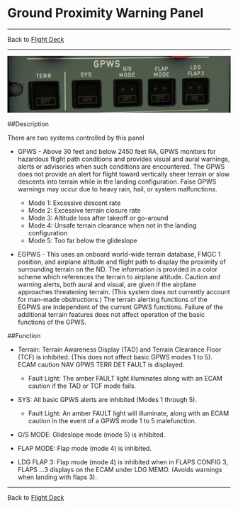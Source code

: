 # Ground Proximity Warning Panel

---

Back to [Flight Deck](../flight-deck.md)

---

![Ground Proximity Warning Panel](../../../assets/a32nx-briefing/overhead-panel/EGPWS.png "Ground Proximity Warning Panel")

##Description

There are two systems controlled by this panel

- GPWS - Above 30 feet and below 2450 feet RA, GPWS monitors for hazardous flight path conditions and provides visual and aural warnings, alerts or advisories when such conditions are encountered. The GPWS does not provide an alert for flight toward vertically sheer terrain or slow descents into terrain while in the landing configuration. False GPWS warnings may occur due to heavy rain, hail, or system malfunctions.
    - Mode 1: Excessive descent rate
    - Mode 2: Excessive terrain closure rate
    - Mode 3: Altitude loss after takeoff or go-around
    - Mode 4: Unsafe terrain clearance when not in the landing configuration
    - Mode 5: Too far below the glideslope

- EGPWS - This uses an onboard world-wide terrain database, FMGC 1 position, and airplane altitude and flight path to display the proximity of surrounding terrain on the ND. The information is provided in a color scheme which references the terrain to airplane altitude. Caution and warning alerts, both aural and visual, are given if the airplane approaches threatening terrain. (This system does not currently account for man-made obstructions.) The terrain alerting functions of the EGPWS are independent of the current GPWS functions. Failure of the additional terrain features does not affect operation of the basic functions of the GPWS.

##Function

- Terrain: Terrain Awareness Display (TAD) and Terrain Clearance Floor (TCF) is inhibited. (This does not affect basic GPWS modes 1 to 5). ECAM caution NAV GPWS TERR DET FAULT is displayed.
    - Fault Light: The amber FAULT light illuminates along with an ECAM caution if the TAD or TCF mode fails.

- SYS: All basic GPWS alerts are inhibited (Modes 1 through 5).
    - Fault Light: An amber FAULT light will illuminate, along with an ECAM caution in the event of a GPWS mode 1 to 5 malefunction.

- G/S MODE: Glideslope mode (mode 5) is inhibited.

- FLAP MODE: Flap mode (mode 4) is inhibited.

- LDG FLAP 3: Flap mode (mode 4) is inhibited when in FLAPS CONFIG 3, FLAPS ...3 displays on the ECAM under LDG MEMO. (Avoids warnings when landing with flaps 3).

---

Back to [Flight Deck](../flight-deck.md)